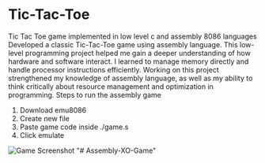 # Tic-Tac-Toe
Tic Tac Toe game implemented in low level c and assembly 8086 languages
Developed a classic Tic-Tac-Toe game using assembly language. This low-level programming project helped me gain a deeper understanding of how hardware and software interact. I learned to manage memory directly and handle processor instructions efficiently. Working on this project strengthened my knowledge of assembly language, as well as my ability to think critically about resource management and optimization in programming.
Steps to run the assembly game

1) Download emu8086
2) Create new file
3) Paste game code inside ./game.s
4) Click emulate

![Game Screenshot](https://i.ibb.co/DQSCRfk/Capture.png)
"# Assembly-XO-Game" 
